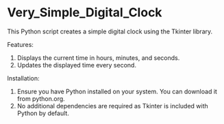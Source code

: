 # Very_Simple_Digital_Clock

This Python script creates a simple digital clock using the Tkinter library.

Features:
1) Displays the current time in hours, minutes, and seconds.
2) Updates the displayed time every second.

Installation:
1) Ensure you have Python installed on your system. You can download it from python.org.
2) No additional dependencies are required as Tkinter is included with Python by default.
